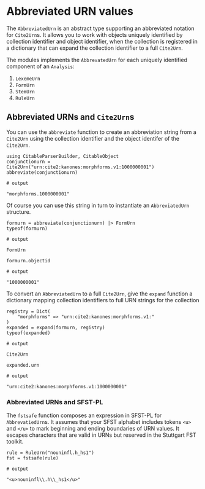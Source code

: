 # Abbreviated URN values

The `AbbreviatedUrn` is an abstract type supporting an abbreviated notation for `Cite2Urn`s. It allows you to work with objects uniquely identified by collection identifier and object identifier, when the collection is registered in a dictionary that can expand the collection identifier to a full `Cite2Urn`.

The modules implements the `AbbrevatedUrn` for each uniquely identified component of an `Analysis`:

1. `LexemeUrn`
2. `FormUrn`
3. `StemUrn`
4. `RuleUrn`



## Abbreviated URNs and `Cite2Urn`s

You can use the `abbreviate` function to create an abbreviation string from a `Cite2Urn` using the collection identifier and the object identifer of the `Cite2Urn`.


```jldoctest loaded
using CitableParserBuilder, CitableObject
conjunctionurn = Cite2Urn("urn:cite2:kanones:morphforms.v1:1000000001")
abbreviate(conjunctionurn)

# output

"morphforms.1000000001"
```

Of course you can use this string in turn to instantiate an `AbbreviatedUrn` structure.

```jldoctest loaded
formurn = abbreviate(conjunctionurn) |> FormUrn
typeof(formurn)

# output

FormUrn
```


```jldoctest loaded
formurn.objectid

# output

"1000000001"
```

To convert an `AbbreviatedUrn` to a full `Cite2Urn`, give the `expand` function a dictionary mapping collection identifiers to full URN strings for the collection



```jldoctest loaded
registry = Dict(
    "morphforms" => "urn:cite2:kanones:morphforms.v1:"
)
expanded = expand(formurn, registry)
typeof(expanded)

# output

Cite2Urn
```    

```jldoctest loaded
expanded.urn

# output

"urn:cite2:kanones:morphforms.v1:1000000001"
```

### Abbreviated URNs and SFST-PL

The `fstsafe` function composes an expression in SFST-PL for `AbbrevatiedUrn`s.  It assumes that your SFST alphabet includes tokens `<u>` and `</u>` to mark beginning and ending boundaries of URN values. It escapes characters that are valid in URNs but reserved in the Stuttgart FST toolkit.  


```jldoctest loaded
rule = RuleUrn("nouninfl.h_hs1")
fst = fstsafe(rule)

# output

"<u>nouninfl\\.h\\_hs1</u>"
```    